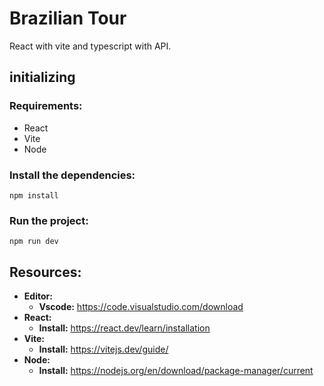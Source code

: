 # Brazilian Tour

React with vite and typescript with API.

## initializing

### Requirements:

- React
- Vite
- Node

### Install the dependencies:

    npm install

### Run the project:

    npm run dev

## Resources:

- **Editor:**
  - **Vscode:** https://code.visualstudio.com/download
- **React:**
  - **Install:** https://react.dev/learn/installation
- **Vite:**
  - **Install:** https://vitejs.dev/guide/
- **Node:**
  - **Install:** https://nodejs.org/en/download/package-manager/current
